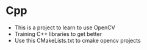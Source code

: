 # Cpp
* This is a project to learn to use OpenCV
* Training C++ libraries to get better
* Use this CMakeLists.txt to cmake opencv projects 
